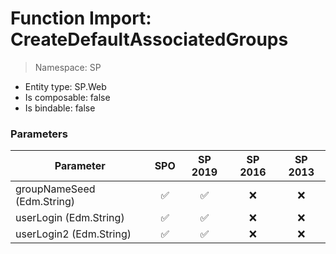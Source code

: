 # Function Import: CreateDefaultAssociatedGroups

> Namespace: SP

- Entity type: SP.Web
- Is composable: false
- Is bindable: false

### Parameters

Parameter | SPO | SP 2019 | SP 2016 | SP 2013
----------|:---:|:-------:|:-------:|:-------:
groupNameSeed (Edm.String) | ✅ | ✅ | ❌ | ❌
userLogin (Edm.String) | ✅ | ✅ | ❌ | ❌
userLogin2 (Edm.String) | ✅ | ✅ | ❌ | ❌